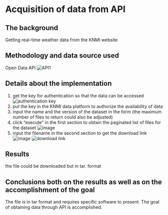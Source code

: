 # Acquisition of data from API
## The background
Getting real-time weather data from the KNMI website
## Methodology and data source used
Open Data API 
![API1](https://github.com/user-attachments/assets/06a6d500-9df0-4367-8c6b-c95706b1cc17)
## Details about the implementation
1. get the key for authentication so that the data can be accessed
![authentication key](https://github.com/user-attachments/assets/fe0b745e-ec07-4f10-8c13-546ddd39a268)
2. put the key in the KNMI data platform to authorize the availability of data
3. input the name and the version of the dataset in the form (the maximum number of files to return could also be adjusted)
4. click “execute” in the first section to obtain the paginated list of files for the dataset
![image](https://github.com/user-attachments/assets/0148d379-0c3e-4e3c-821f-688d866d1adc)
5. input the filename in the second section to get the download link
![image](https://github.com/user-attachments/assets/a24f1bd1-dfbb-46bb-a0d0-9661b0fb054f)
![download link](https://github.com/user-attachments/assets/e4a819f9-d0a9-4bd0-a7c7-f3fa55632e8b)
## Results
the file could be downloaded but in tar. format
## Conclusions both on the results as well as on the accomplishment of the goal
The file is in tar format and requires specific software to present. The goal of obtaining data through API is accomplished.
